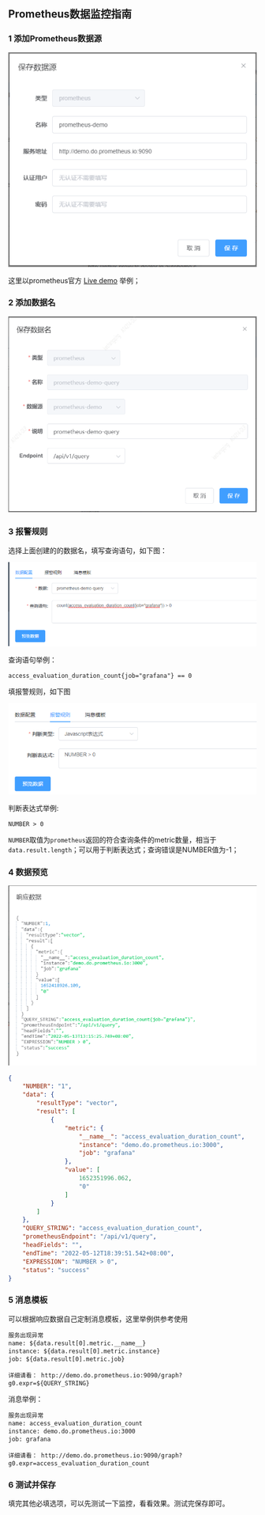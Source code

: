 ## Prometheus数据监控指南

### 1 添加Prometheus数据源

<img src="../img/prometheus/prometheus-datasource.png"/>

这里以prometheus官方 [Live demo](http://demo.do.prometheus.io:9090/) 举例；

### 2 添加数据名

<img src="../img/prometheus/prometheus-dataname-query.png"/>

### 3 报警规则

选择上面创建的的数据名，填写查询语句，如下图：

<img src="../img/prometheus/prometheus-metric.png"/>

查询语句举例：

```
access_evaluation_duration_count{job="grafana"} == 0
```

填报警规则，如下图

<img src="../img/prometheus/prometheus-rule.png"/>

判断表达式举例:

```
NUMBER > 0
```

`NUMBER`取值为`prometheus`返回的符合查询条件的metric数量，相当于`data.result.length`；可以用于判断表达式；查询错误是NUMBER值为-1；

### 4 数据预览

<img src="../img/prometheus/prometheus-preview.png"/>

```json
{
	"NUMBER": "1",
	"data": {
		"resultType": "vector",
		"result": [
			{
				"metric": {
					"__name__": "access_evaluation_duration_count",
					"instance": "demo.do.prometheus.io:3000",
					"job": "grafana"
				},
				"value": [
					1652351996.062,
					"0"
				]
			}
		]
	},
	"QUERY_STRING": "access_evaluation_duration_count",
	"prometheusEndpoint": "/api/v1/query",
	"headFields": "",
	"endTime": "2022-05-12T18:39:51.542+08:00",
	"EXPRESSION": "NUMBER > 0",
	"status": "success"
}
```

### 5 消息模板

可以根据响应数据自己定制消息模板，这里举例供参考使用

```
服务出现异常
name: ${data.result[0].metric.__name__}
instance: ${data.result[0].metric.instance}
job: ${data.result[0].metric.job}

详细请看： http://demo.do.prometheus.io:9090/graph?g0.expr=${QUERY_STRING}
```

消息举例：

```
服务出现异常
name: access_evaluation_duration_count
instance: demo.do.prometheus.io:3000
job: grafana

详细请看： http://demo.do.prometheus.io:9090/graph?g0.expr=access_evaluation_duration_count
```

### 6 测试并保存

填完其他必填选项，可以先测试一下监控，看看效果。测试完保存即可。
